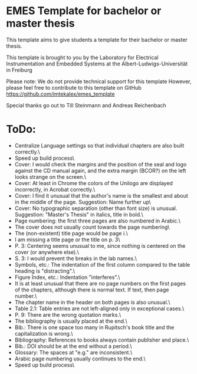 # EMES Template for bachelor or master thesis
This template aims to give students a template for their bachelor or master thesis.

This template is brought to you by the Laboratory for
Electrical Instrumentation and Embedded Systems
at the Albert-Ludwigs-Universität in Freiburg

Please note: We do not provide technical support for this template
However, please feel free to contribute to this template on GitHub
https://github.com/imtekalex/emes_template

Special thanks go out to
Till Steinmann and Andreas Reichenbach

# ToDo:
- Centralize Language settings so that individual chapters are also built correctly.\
- Speed up build process\
- Cover: I would check the margins and the position of the seal and logo against the CD manual again, and the extra margin (BCOR?) on the left looks strange on the screen.\
- Cover: At least in Chrome the colors of the Unilogo are displayed incorrectly, in Acrobat correctly.\
- Cover: I find it unusual that the author's name is the smallest and about in the middle of the page. Suggestion: Name further up\
- Cover: No typographic separation (other than font size) is unusual. Suggestion: "Master's Thesis" in italics, title in bold.\
- Page numbering: the first three pages are also numbered in Arabic.\
- The cover does not usually count towards the page numbering\
- The (non-existent) title page would be page i.\
- I am missing a title page or the title on p. 3\
- P. 3: Centering seems unusual to me, since nothing is centered on the cover (or anywhere else).\
- S. 3: I would prevent the breaks in the lab names.\
- Symbols, etc.: The indentation of the first column compared to the table heading is "distracting".\
- Figure Index, etc.: Indentation "interferes".\
- It is at least unusual that there are no page numbers on the first pages of the chapters, although there is normal text. If text, then page number.\
- The chapter name in the header on both pages is also unusual.\
- Table 2.1: Table entries are not left-aligned only in exceptional cases.\
- P. 9: There are the wrong quotation marks.\
- The bibliography is usually placed at the end.\
- Bib.: There is one space too many in Rupitsch's book title and the capitalization is wrong.\
- Bibliography: References to books always contain publisher and place.\
- Bib.: DOI should be at the end without a period.\
- Glossary: The spaces at "e.g." are inconsistent.\
- Arabic page numbering usually continues to the end.\
- Speed up build process\
